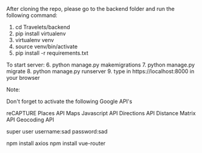 After cloning the repo, please go to the backend folder and run the following command:
1. cd Travelets/backend
2. pip install virtualenv
3. virtualenv venv
4. source venv/bin/activate
5. pip install -r requirements.txt

To start server:
6. python manage.py makemigrations
7. python manage.py migrate
8. python manage.py runserver
9. type in https://localhost:8000 in your browser

Note:

Don't forget to activate the following Google API's

reCAPTURE Places API Maps Javascript API Directions API Distance Matrix API Geocoding API



super user
username:sad
password:sad

npm install axios
npm install vue-router